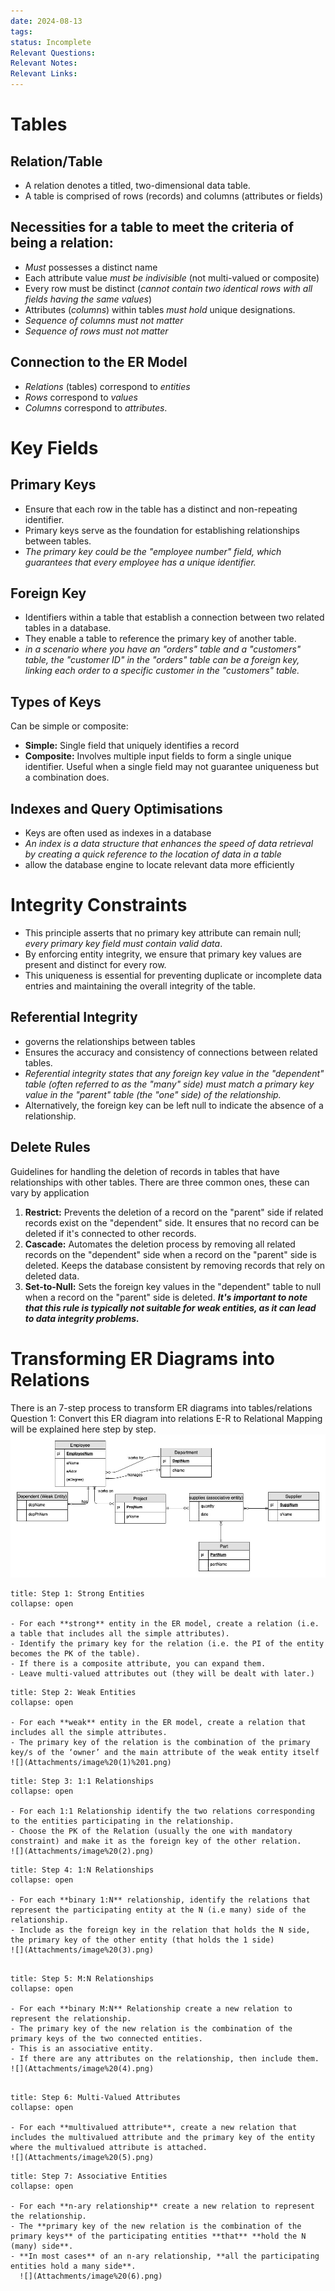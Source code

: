 ```yaml
---
date: 2024-08-13
tags: 
status: Incomplete
Relevant Questions: 
Relevant Notes: 
Relevant Links:
---
```


# Tables

## Relation/Table
- A relation denotes a titled, two-dimensional data table.
- A table is comprised of rows (records) and columns (attributes or fields)

## Necessities for a table to meet the criteria of being a relation:
- *Must* possesses a distinct name
- Each attribute value *must be indivisible* (not multi-valued or composite)
- Every row must be distinct (*cannot contain two identical rows with all fields having the same values*)
- Attributes (*columns*) within tables *must hold* unique designations.
- *Sequence of columns must not matter*
- *Sequence of rows must not matter*

## Connection to the ER Model
- *Relations* (tables) correspond to *entities*
- *Rows* correspond to *values*
- *Columns* correspond to *attributes*.

# Key Fields

## Primary Keys
- Ensure that each row in the table has a distinct and non-repeating identifier.
- Primary keys serve as the foundation for establishing relationships between tables.
- *The primary key could be the "employee number" field, which guarantees that every employee has a unique identifier.*

## Foreign Key
- Identifiers within a table that establish a connection between two related tables in a database.
- They enable a table to reference the primary key of another table.
- *in a scenario where you have an "orders" table and a "customers" table, the "customer ID" in the "orders" table can be a foreign key, linking each order to a specific customer in the "customers" table.*

## Types of Keys
Can be simple or composite:
- **Simple:** Single field that uniquely identifies a record
- **Composite:** Involves multiple input fields to form a single unique identifier. Useful when a single field may not guarantee uniqueness but a combination does.

## Indexes and Query Optimisations
- Keys are often used as indexes in a database
- *An index is a data structure that enhances the speed of data retrieval by creating a quick reference to the location of data in a table*
- allow the database engine to locate relevant data more efficiently


# Integrity Constraints
- This principle asserts that no primary key attribute can remain null; *every primary key field must contain valid data*.
- By enforcing entity integrity, we ensure that primary key values are present and distinct for every row.
- This uniqueness is essential for preventing duplicate or incomplete data entries and maintaining the overall integrity of the table.

## Referential Integrity
- governs the relationships between tables
- Ensures the accuracy and consistency of connections between related tables.
- *Referential integrity states that any foreign key value in the "dependent" table (often referred to as the "many" side) must match a primary key value in the "parent" table (the "one" side) of the relationship.*
- Alternatively, the foreign key can be left null to indicate the absence of a relationship.

## Delete Rules
Guidelines for handling the deletion of records in tables that have relationships with other tables. There are three common ones, these can vary by application
1. **Restrict:** Prevents the deletion of a record on the "parent" side if related records exist on the "dependent" side. It ensures that no record can be deleted if it's connected to other records.
2. **Cascade:** Automates the deletion process by removing all related records on the "dependent" side when a record on the "parent" side is deleted. Keeps the database consistent by removing records that rely on deleted data.
3. **Set-to-Null:** Sets the foreign key values in the "dependent" table to null when a record on the "parent" side is deleted. ***It's important to note that this rule is typically not suitable for weak entities, as it can lead to data integrity problems.***


# Transforming ER Diagrams into Relations
There is an 7-step process to transform ER diagrams into tables/relations  
Question 1: Convert this ER diagram into relations E-R to Relational Mapping will be explained here step by step.  
![](Attachments/image%201.png)

```ad-important
title: Step 1: Strong Entities
collapse: open

- For each **strong** entity in the ER model, create a relation (i.e. a table that includes all the simple attributes). 
- Identify the primary key for the relation (i.e. the PI of the entity becomes the PK of the table). 
- If there is a composite attribute, you can expand them. 
- Leave multi-valued attributes out (they will be dealt with later.)  
```
```ad-note
title: Step 2: Weak Entities
collapse: open

- For each **weak** entity in the ER model, create a relation that includes all the simple attributes. 
- The primary key of the relation is the combination of the primary key/s of the ‘owner’ and the main attribute of the weak entity itself
![](Attachments/image%20(1)%201.png)  
```
```ad-bug
title: Step 3: 1:1 Relationships
collapse: open

- For each 1:1 Relationship identify the two relations corresponding to the entities participating in the relationship. 
- Choose the PK of the Relation (usually the one with mandatory constraint) and make it as the foreign key of the other relation.  
![](Attachments/image%20(2).png)

```
```ad-question
title: Step 4: 1:N Relationships
collapse: open

- For each **binary 1:N** relationship, identify the relations that represent the participating entity at the N (i.e many) side of the relationship. 
- Include as the foreign key in the relation that holds the N side, the primary key of the other entity (that holds the 1 side)  
![](Attachments/image%20(3).png)
  
```
```ad-danger
title: Step 5: M:N Relationships
collapse: open

- For each **binary M:N** Relationship create a new relation to represent the relationship. 
- The primary key of the new relation is the combination of the primary keys of the two connected entities. 
- This is an associative entity. 
- If there are any attributes on the relationship, then include them.  
![](Attachments/image%20(4).png)
  
```
```ad-example
title: Step 6: Multi-Valued Attributes
collapse: open

- For each **multivalued attribute**, create a new relation that includes the multivalued attribute and the primary key of the entity where the multivalued attribute is attached.
![](Attachments/image%20(5).png)

```
```ad-attention
title: Step 7: Associative Entities
collapse: open

- For each **n-ary relationship** create a new relation to represent the relationship. 
- The **primary key of the new relation is the combination of the primary keys** of the participating entities **that** **hold the N (many) side**. 
- **In most cases** of an n-ary relationship, **all the participating entities hold a many side**.  
  ![](Attachments/image%20(6).png)
```
